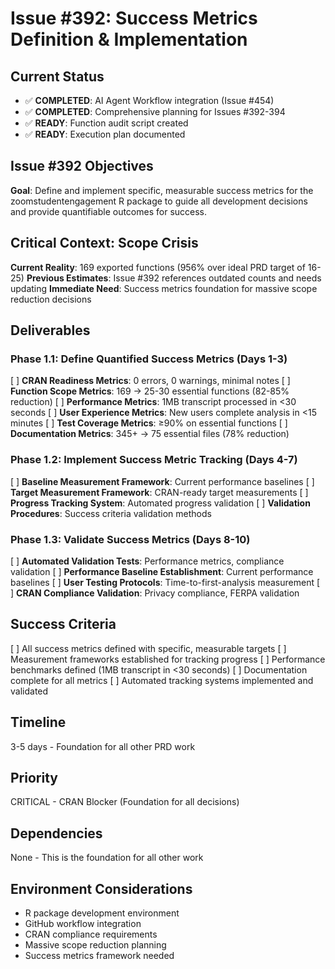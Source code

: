 # Issue #392: Success Metrics Definition & Implementation

## Current Status
- ✅ **COMPLETED**: AI Agent Workflow integration (Issue #454)
- ✅ **COMPLETED**: Comprehensive planning for Issues #392-394
- ✅ **READY**: Function audit script created
- ✅ **READY**: Execution plan documented

## Issue #392 Objectives
**Goal**: Define and implement specific, measurable success metrics for the zoomstudentengagement R package to guide all development decisions and provide quantifiable outcomes for success.

## Critical Context: Scope Crisis
**Current Reality**: 169 exported functions (956% over ideal PRD target of 16-25)
**Previous Estimates**: Issue #392 references outdated counts and needs updating
**Immediate Need**: Success metrics foundation for massive scope reduction decisions

## Deliverables

### **Phase 1.1: Define Quantified Success Metrics (Days 1-3)**
[ ] **CRAN Readiness Metrics**: 0 errors, 0 warnings, minimal notes
[ ] **Function Scope Metrics**: 169 → 25-30 essential functions (82-85% reduction)
[ ] **Performance Metrics**: 1MB transcript processed in <30 seconds
[ ] **User Experience Metrics**: New users complete analysis in <15 minutes
[ ] **Test Coverage Metrics**: ≥90% on essential functions
[ ] **Documentation Metrics**: 345+ → 75 essential files (78% reduction)

### **Phase 1.2: Implement Success Metric Tracking (Days 4-7)**
[ ] **Baseline Measurement Framework**: Current performance baselines
[ ] **Target Measurement Framework**: CRAN-ready target measurements
[ ] **Progress Tracking System**: Automated progress validation
[ ] **Validation Procedures**: Success criteria validation methods

### **Phase 1.3: Validate Success Metrics (Days 8-10)**
[ ] **Automated Validation Tests**: Performance metrics, compliance validation
[ ] **Performance Baseline Establishment**: Current performance baselines
[ ] **User Testing Protocols**: Time-to-first-analysis measurement
[ ] **CRAN Compliance Validation**: Privacy compliance, FERPA validation

## Success Criteria
[ ] All success metrics defined with specific, measurable targets
[ ] Measurement frameworks established for tracking progress
[ ] Performance benchmarks defined (1MB transcript in <30 seconds)
[ ] Documentation complete for all metrics
[ ] Automated tracking systems implemented and validated

## Timeline
3-5 days - Foundation for all other PRD work

## Priority
CRITICAL - CRAN Blocker (Foundation for all decisions)

## Dependencies
None - This is the foundation for all other work

## Environment Considerations
- R package development environment
- GitHub workflow integration
- CRAN compliance requirements
- Massive scope reduction planning
- Success metrics framework needed
